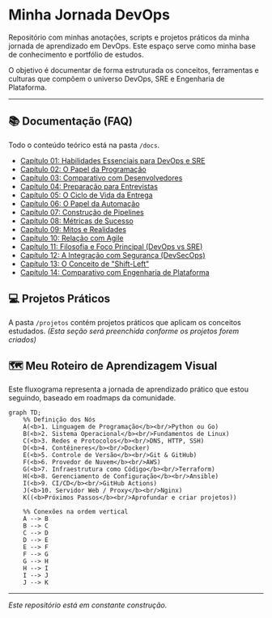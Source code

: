 # Minha Jornada DevOps

Repositório com minhas anotações, scripts e projetos práticos da minha jornada de aprendizado em DevOps. Este espaço serve como minha base de conhecimento e portfólio de estudos.

O objetivo é documentar de forma estruturada os conceitos, ferramentas e culturas que compõem o universo DevOps, SRE e Engenharia de Plataforma.

---

## 📚 Documentação (FAQ)

Todo o conteúdo teórico está na pasta `/docs`.

* [Capítulo 01: Habilidades Essenciais para DevOps e SRE](./docs/01-Habilidades-Essenciais.md)
* [Capítulo 02: O Papel da Programação](./docs/02-O-Papel-da-Programacao.md)
* [Capítulo 03: Comparativo com Desenvolvedores](./docs/03-Comparativo-com-Desenvolvedores.md)
* [Capítulo 04: Preparação para Entrevistas](./docs/04-Preparacao-para-Entrevistas.md)
* [Capítulo 05: O Ciclo de Vida da Entrega](./docs/05-O-Ciclo-de-Vida-da-Entrega.md)
* [Capítulo 06: O Papel da Automação](./docs/06-O-Papel-da-Automacao.md)
* [Capítulo 07: Construção de Pipelines](./docs/07-Construcao-de-Pipelines.md)
* [Capítulo 08: Métricas de Sucesso](./docs/08-Metricas-de-Sucesso.md)
* [Capítulo 09: Mitos e Realidades](./docs/09-Mitos-e-Realidades.md)
* [Capítulo 10: Relação com Agile](./docs/10-Relacao-com-Agile.md)
* [Capítulo 11: Filosofia e Foco Principal (DevOps vs SRE)](./docs/11-Filosofia-e-Foco-Principal.md)
* [Capítulo 12: A Integração com Segurança (DevSecOps)](./docs/12-A-Integracao-com-Seguranca.md)
* [Capítulo 13: O Conceito de "Shift-Left"](./docs/13-O-Conceito-de-Shift-Left.md)
* [Capítulo 14: Comparativo com Engenharia de Plataforma](./docs/14-Comparativo-com-Engenharia-de-Plataforma.md)

## 💻 Projetos Práticos

A pasta `/projetos` contém projetos práticos que aplicam os conceitos estudados.
*(Esta seção será preenchida conforme os projetos forem criados)*

## 🗺️ Meu Roteiro de Aprendizagem Visual

Este fluxograma representa a jornada de aprendizado prático que estou seguindo, baseado em roadmaps da comunidade.

```mermaid
graph TD;
    %% Definição dos Nós
    A(<b>1. Linguagem de Programação</b><br/>Python ou Go)
    B(<b>2. Sistema Operacional</b><br/>Fundamentos de Linux)
    C(<b>3. Redes e Protocolos</b><br/>DNS, HTTP, SSH)
    D(<b>4. Contêineres</b><br/>Docker)
    E(<b>5. Controle de Versão</b><br/>Git & GitHub)
    F(<b>6. Provedor de Nuvem</b><br/>AWS)
    G(<b>7. Infraestrutura como Código</b><br/>Terraform)
    H(<b>8. Gerenciamento de Configuração</b><br/>Ansible)
    I(<b>9. CI/CD</b><br/>GitHub Actions)
    J(<b>10. Servidor Web / Proxy</b><br/>Nginx)
    K((<b>Próximos Passos</b><br/>Aprofundar e criar projetos))

    %% Conexões na ordem vertical
    A --> B
    B --> C
    C --> D
    D --> E
    E --> F
    F --> G
    G --> H
    H --> I
    I --> J
    J --> K

```    

---
*Este repositório está em constante construção.*